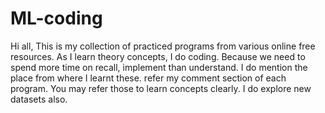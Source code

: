 # ML-coding
Hi all, This is my collection of practiced programs from various online free resources. As I learn theory concepts, I do coding. Because we need to spend more time on recall, implement than understand. I do mention the place from where I learnt these. refer my comment section of each program. You may refer those to learn concepts clearly. I do explore new datasets also.

